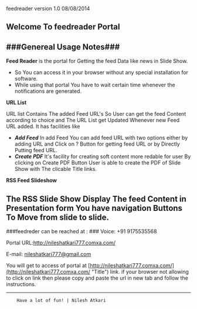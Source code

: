 feedreader version 1.0  08/08/2014

## Welcome To feedreader Portal ##

###Genereal Usage Notes###
---------------------------------------------------------------    

**Feed Reader** is the portal for Getting the feed Data like news in Slide Show.
 -  So You can access it in your browser without any special installation for software.
 -  While using that portal You have to wait certain time whenever the notifications are generated.

**URL List**

URL list Contains The added Feed URL's So User can get the feed Content according to choice and The URL List get Updated Whenever new Feed URL added.
It has facilities like
-  ***Add Feed***
    In add Feed You can add feed URL with two options either by adding URL and Click on ? Button for getting feed URL or by Directly Putting feed URL.
-  ***Create PDF***
    It's facility for creating soft content more redable for user By clicking on Create PDF Button User is able to create the PDF of Slide Show with The clicable Title links.

**RSS Feed Slideshow**

The RSS Slide Show Display The feed Content in Presentation form You have navigation Buttons To Move from slide to slide.
---------------------------------------------------------------    

###feedreder can be reached at : ###
Voice: 	   +91 9175535568

Portal URL:http://nileshatkari777.comxa.com/

E-mail:    nileshatkari777@gmail.com

You will get to access of portal at [http://nileshatkari777.comxa.com/](http://nileshatkari777.comxa.com/ "Title") link.
if your browser not allowing to click on link then please copy and paste the url in new tab and follow the instructions.

---------------------------------------------------------------    

		Have a lot of fun! | Nilesh Atkari




